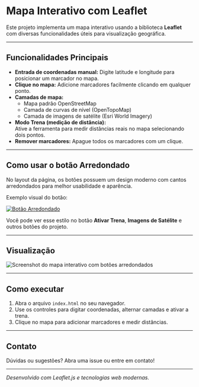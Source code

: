 # Mapa Interativo com Leaflet

Este projeto implementa um mapa interativo usando a biblioteca **Leaflet** com diversas funcionalidades úteis para visualização geográfica.

---

## Funcionalidades Principais

- **Entrada de coordenadas manual:** Digite latitude e longitude para posicionar um marcador no mapa.
- **Clique no mapa:** Adicione marcadores facilmente clicando em qualquer ponto.
- **Camadas de mapa:**
  - Mapa padrão OpenStreetMap
  - Camada de curvas de nível (OpenTopoMap)
  - Camada de imagens de satélite (Esri World Imagery)
- **Modo Trena (medição de distância):**  
  Ative a ferramenta para medir distâncias reais no mapa selecionando dois pontos.
- **Remover marcadores:** Apague todos os marcadores com um clique.

---

## Como usar o botão **Arredondado**

No layout da página, os botões possuem um design moderno com cantos arredondados para melhor usabilidade e aparência.

Exemplo visual do botão:

[![Botão Arredondado](https://img.shields.io/badge/Botão-Arredondado-2196f3?style=for-the-badge&logo=leaflet&logoColor=white)](#)

Você pode ver esse estilo no botão **Ativar Trena**, **Imagens de Satélite** e outros botões do projeto.

---

## Visualização

![Screenshot do mapa interativo com botões arredondados](https://link-para-imagem-exemplo.png)

---

## Como executar

1. Abra o arquivo `index.html` no seu navegador.
2. Use os controles para digitar coordenadas, alternar camadas e ativar a trena.
3. Clique no mapa para adicionar marcadores e medir distâncias.

---

## Contato

Dúvidas ou sugestões? Abra uma issue ou entre em contato!

---

*Desenvolvido com Leaflet.js e tecnologias web modernas.*
